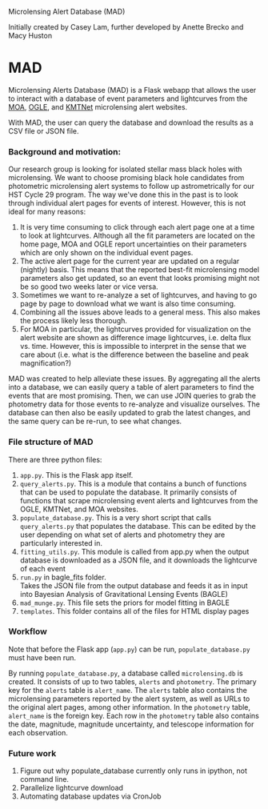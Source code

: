 Microlensing Alert Database (MAD)

Initially created by Casey Lam, further developed by Anette Brecko and Macy Huston

# MAD 
Microlensing Alerts Database (MAD) is a Flask webapp that allows the user to 
interact with a database of event parameters and lightcurves from the
[MOA](http://www.massey.ac.nz/~iabond/moa/alerts/), 
[OGLE](https://ogle.astrouw.edu.pl/ogle4/ews/), and
[KMTNet](https://kmtnet.kasi.re.kr/~ulens/)
microlensing alert websites.

With MAD, the user can query the database and download the results as a CSV file or JSON file.

### Background and motivation:
Our research group is looking for isolated stellar mass black holes with microlensing.
We want to choose promising black hole candidates from photometric microlensing 
alert systems to follow up astrometrically for our HST Cycle 29 program.
The way we've done this in the past is to look through individual alert pages for events of interest.
However, this is not ideal for many reasons:
1. It is very time consuming to click through each alert page one at a time to look at lightcurves.
Although all the fit parameters are located on the home page, MOA and OGLE report uncertainties 
on their parameters which are only shown on the individual event pages.
2. The active alert page for the current year are updated on a regular (nightly) basis.
This means that the reported best-fit microlensing model parameters also get updated, 
so an event that looks promising might not be so good two weeks later or vice versa.  
3. Sometimes we want to re-analyze a set of lightcurves, 
and having to go page by page to download what we want is also time consuming.
4. Combining all the issues above leads to a general mess.
This also makes the process likely less thorough.
5. For MOA in particular, the lightcurves provided for visualization on the alert website
are shown as difference image lightcurves, i.e. delta flux vs. time. 
However, this is impossible to interpret in the sense that we care about (i.e. what is the
difference between the baseline and peak magnification?)

MAD was created to help alleviate these issues.
By aggregating all the alerts into a database, we can easily query a table of 
alert parameters to find the events that are most promising.
Then, we can use JOIN queries to grab the photometry data for those events
to re-analyze and visualize ourselves.
The database can then also be easily updated to grab the latest changes, and
the same query can be re-run, to see what changes.

### File structure of MAD
There are three python files:
1. `app.py`. 
This is the Flask app itself.
2. `query_alerts.py`. 
This is a module that contains a bunch of functions 
that can be used to  populate the database.
It primarily consists of functions that scrape microlensing event alerts 
and lightcurves from the OGLE, KMTNet, and MOA websites.
3. `populate_database.py`.
This is a very short script that calls `query_alerts.py` that populates the database.
This can be edited by the user depending on what set of alerts and photometry
they are particularly interested in.
4. `fitting_utils.py`.
This module is called from app.py when the output database
is downloaded as a JSON file, and it downloads the lightcurve of each event
5. `run.py` in bagle_fits folder. <br />
Takes the JSON file from the output database and feeds it as in input
into Bayesian Analysis of Gravitational Lensing Events (BAGLE)
6. `mad_munge.py`.
This file sets the priors for model fitting in BAGLE
7. `templates`.
This folder contains all of the files for HTML display pages

### Workflow
Note that before the Flask app (`app.py`) can be run, `populate_database.py` must have been run.

By running `populate_database.py`, a database called `microlensing.db` is created.
It consists of up to two tables, `alerts` and `photometry`.
The primary key for the `alerts` table is `alert_name`. 
The `alerts` table also contains the microlensing parameters reported by the alert system,
as well as URLs to the original alert pages, among other information.
In the `photometry` table, `alert_name` is the foreign key.
Each row in the `photometry` table also contains the date, magnitude, magnitude uncertainty, 
and telescope information for each observation.

### Future work
1. Figure out why populate_database currently only runs in ipython, not command line.
2. Parallelize lightcurve download
3. Automating database updates via CronJob
